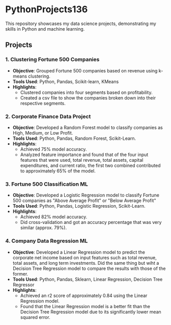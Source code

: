 # PythonProjects136

This repository showcases my data science projects, demonstrating my skills in Python and machine learning. 

## Projects

### 1.  Clustering Fortune 500 Companies
- **Objective**: Grouped Fortune 500 companies based on revenue using k-means clustering.
- **Tools Used**: Python, Pandas, Scikit-learn, KMeans
- **Highlights**:
  - Clustered companies into four segments based on profitability.
  - Created a csv file to show the companies broken down into their respective segments.

### 2. Corporate Finance Data Project
- **Objective**: Developed a Random Forest model to classify companies as High, Medium, or Low Profit.
- **Tools Used**: Python, Pandas, Random Forest, Scikit-Learn.
- **Highlights**:
  - Achieved 75% model accuracy.
  - Analyzed feature importance and found that of the four input features that were used, total revenue, total assets, capital expenditures, and current ratio, the first two combined contributed to approximately 65% of the model.

### 3. Fortune 500 Classification ML 
- **Objective**: Developed a Logistic Regression model to classify Fortune 500 companies as "Above Average Profit" or "Below Average Profit"
- **Tools Used**: Python, Pandas, Logistic Regression, Scikit-Learn.
- **Highlights**:
  - Achieved 82% model accuracy.
  - Did cross-validation and got an accuracy percentage that was very similar (approx. 79%). 


### 4. Company Data Regression ML
- **Objective**: Developed a Linear Regression model to predict the corporate net income based on input features such as total revenue, total assets, and long term investments. Did the same thing but wiht a Decision Tree Regression model to compare the results with those of the former. 
- **Tools Used**: Python, Pandas, Sklearn, Linear Regression, Decision Tree Regressor
- **Highlights**:
  - Achieved an r2 score of approximately 0.84 using the Linear Regression model.
  - Found that the Linear Regression model is a better fit than the Decision Tree Regression model due to its significantly lower mean squared error.

 
